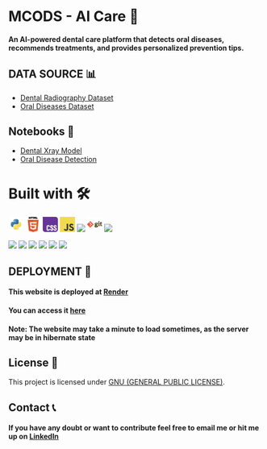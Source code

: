 # MCODS - AI Care 🦷

#### An AI-powered dental care platform that detects oral diseases, recommends treatments, and provides personalized prevention tips.

## DATA SOURCE 📊
- [Dental Radiography Dataset ](https://www.kaggle.com/atharvaingle/crop-recommendation-dataset) 
- [Oral Diseases Dataset](https://www.kaggle.com/vipoooool/new-plant-diseases-dataset)

## Notebooks 📓

- [Dental Xray Model](https://www.kaggle.com/datasets/imtkaggleteam/dental-radiography)
- [Oral Disease Detection](https://www.kaggle.com/datasets/salmansajid05/oral-diseases)

# Built with 🛠️
<code><img height="30" src="https://raw.githubusercontent.com/github/explore/80688e429a7d4ef2fca1e82350fe8e3517d3494d/topics/python/python.png"></code>
<code><img height="30" src="https://raw.githubusercontent.com/github/explore/80688e429a7d4ef2fca1e82350fe8e3517d3494d/topics/html/html.png"></code>
<code><img height="30" src="https://raw.githubusercontent.com/github/explore/80688e429a7d4ef2fca1e82350fe8e3517d3494d/topics/css/css.png"></code>
<code><img height="30" src="https://raw.githubusercontent.com/github/explore/80688e429a7d4ef2fca1e82350fe8e3517d3494d/topics/javascript/javascript.png"></code>
<code><img height="30" src="https://github.com/tomchen/stack-icons/raw/master/logos/bootstrap.svg"></code>
<code><img height="30" src="https://raw.githubusercontent.com/github/explore/80688e429a7d4ef2fca1e82350fe8e3517d3494d/topics/git/git.png"></code>
<code><img height="30" src="https://docs.vendure.io/assets/images/deploy-to-render-b2b7fbd4d3153076c1e91c3d9969a719.webp"></code>

<code><img height="30" src="https://symbols.getvecta.com/stencil_80/56_flask.3a79b5a056.jpg"></code>
<code><img height="30" src="https://raw.githubusercontent.com/numpy/numpy/7e7f4adab814b223f7f917369a72757cd28b10cb/branding/icons/numpylogo.svg"></code>
<code><img height="30" src="https://raw.githubusercontent.com/pandas-dev/pandas/761bceb77d44aa63b71dda43ca46e8fd4b9d7422/web/pandas/static/img/pandas.svg"></code>
<code><img height="30" src="https://matplotlib.org/_static/logo2.svg"></code>
<code><img height="30" src="https://upload.wikimedia.org/wikipedia/commons/thumb/0/05/Scikit_learn_logo_small.svg/1280px-Scikit_learn_logo_small.svg.png"></code>
<code><img height="30" src="https://raw.githubusercontent.com/pytorch/pytorch/39fa0b5d0a3b966a50dcd90b26e6c36942705d6d/docs/source/_static/img/pytorch-logo-dark.svg"></code>

## DEPLOYMENT 🚀

#### This website is deployed at [Render](https://render.com/)

#### You can access it [here](https://harvestify.herokuapp.com/)
#### Note: The website may take a minute to load sometimes, as the server may be in hibernate state

## License 📝
This project is licensed under [GNU (GENERAL PUBLIC LICENSE)](https://github.com/arqamshaikh987/Harvestify/blob/main/LICENSE).

## Contact 📞

#### If you have any doubt or want to contribute feel free to email me or hit me up on [LinkedIn](https://www.linkedin.com/in/arqam-shaikh/)

